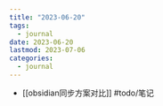 ```yaml
---
title: "2023-06-20"
tags:
  - journal
date: 2023-06-20
lastmod: 2023-07-06
categories:
  - journal
---
```


- [[obsidian同步方案对比]] #todo/笔记
